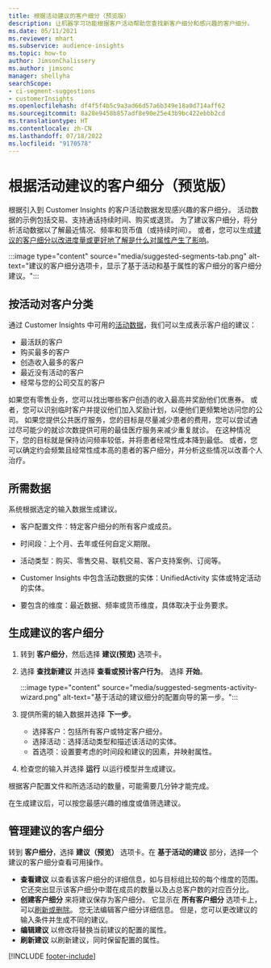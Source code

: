 ```yaml
---
title: 根据活动建议的客户细分（预览版）
description: 让机器学习功能根据客户活动帮助您查找新客户细分和感兴趣的客户细分。
ms.date: 05/11/2021
ms.reviewer: mhart
ms.subservice: audience-insights
ms.topic: how-to
author: JimsonChalissery
ms.author: jimsonc
manager: shellyha
searchScope:
- ci-segment-suggestions
- customerInsights
ms.openlocfilehash: df4f5f4b5c9a3ad66d57a6b349e18a0d714aff62
ms.sourcegitcommit: 8a28e9458b857adf8e90e25e43b9bc422ebbb2cd
ms.translationtype: HT
ms.contentlocale: zh-CN
ms.lasthandoff: 07/18/2022
ms.locfileid: "9170578"
---
```

# <a name="suggested-segments-based-on-activity-preview"></a>根据活动建议的客户细分（预览版）

根据引入到 Customer Insights 的客户活动数据发现感兴趣的客户细分。 活动数据的示例包括交易、支持通话持续时间、购买或退货。 为了建议客户细分，将分析活动数据以了解最近情况、频率和货币值（或持续时间）。 或者，您可以生成[建议的客户细分以改进度量或更好地了解是什么对属性产生了影响](suggested-segments.md)。

:::image type="content" source="media/suggested-segments-tab.png" alt-text="建议的客户细分选项卡，显示了基于活动和基于属性的客户细分的客户细分建议。":::

## <a name="categorize-customers-by-activity"></a>按活动对客户分类

通过 Customer Insights 中可用的[活动数据](activities.md)，我们可以生成表示客户组的建议：

- 最活跃的客户 
- 购买最多的客户 
- 创造收入最多的客户 
- 最近没有活动的客户 
- 经常与您的公司交互的客户  

如果您有零售业务，您可以找出哪些客户创造的收入最高并奖励他们优惠券。 或者，您可以识别临时客户并提议他们加入奖励计划，以便他们更频繁地访问您的公司。
如果您提供公共医疗服务，您的目标是尽量减少患者的费用，您可以尝试通过尽可能少的就诊次数提供可用的最佳医疗服务来减少重复就诊。 在这种情况下，您的目标就是保持访问频率较低，并将患者经常性成本降到最低。 或者，您可以确定约会频繁且经常性成本高的患者的客户细分，并分析这些情况以改善个人治疗。

## <a name="required-data"></a>所需数据

系统根据选定的输入数据生成建议。

- 客户配置文件：特定客户细分的所有客户或成员。

- 时间段：上个月、去年或任何自定义期限。

- 活动类型：购买、零售交易、联机交易、客户支持案例、订阅等。  

- Customer Insights 中包含活动数据的实体：UnifiedActivity 实体或特定活动的实体。

- 要包含的维度：最近数据、频率或货币维度，具体取决于业务要求。

## <a name="generate-suggested-segments"></a>生成建议的客户细分

1. 转到 **客户细分**，然后选择 **建议(预览)** 选项卡。

1. 选择 **查找新建议** 并选择 **查看或预计客户行为**。 选择 **开始**。

   :::image type="content" source="media/suggested-segments-activity-wizard.png" alt-text="基于活动的建议细分的配置向导的第一步。":::

1. 提供所需的输入数据并选择 **下一步**。

   - 选择客户：包括所有客户或特定客户细分。
   - 选择活动：选择活动类型和描述该活动的实体。
   - 首选项：设置要考虑的时间段和建议的因素，并映射属性。

1. 检查您的输入并选择 **运行** 以运行模型并生成建议。

根据客户配置文件和所选活动的数量，可能需要几分钟才能完成。

在生成建议后，可以按您最感兴趣的维度或值筛选建议。

## <a name="manage-suggested-segments"></a>管理建议的客户细分

转到 **客户细分**，选择 **建议（预览）** 选项卡。在 **基于活动的建议** 部分，选择一个建议的客户细分查看可用操作。

- **查看建议** 以查看该客户细分的详细信息，如与目标组比较的每个维度的范围。 它还突出显示该客户细分中潜在成员的数量以及占总客户数的对应百分比。
- **创建客户细分** 来将建议保存为客户细分。 它显示在 **所有客户细分** 选项卡上，可以[刷新或删除](segments.md)。 您无法编辑客户细分详细信息。 但是，您可以更改建议的输入条件并生成不同的建议。
- **编辑建议** 以修改将替换当前建议的配置的属性。
- **刷新建议** 以刷新建议，同时保留配置的属性。

[!INCLUDE [footer-include](includes/footer-banner.md)]
